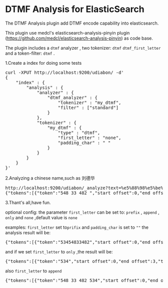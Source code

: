 DTMF Analysis for ElasticSearch
==================================

The DTMF Analysis plugin add DTMF encode capability into elasticsearch.

This plugin use medcl's elasticsearch-analysis-pinyin plugin (https://github.com/medcl/elasticsearch-analysis-pinyin)
as code base.

The plugin includes a `dtmf` analyzer , two tokenizer: `dtmf`  `dtmf_first_letter` and a token-filter:  `dtmf` .

1.Create a index for doing some tests
<pre>
curl -XPUT http://localhost:9200/udiabon/ -d'
{
    "index" : {
        "analysis" : {
            "analyzer" : {
                "dtmf_analyzer" : {
                    "tokenizer" : "my_dtmf",
                    "filter" : ["standard"]
                }
            },
            "tokenizer" : {
                "my_dtmf" : {
                    "type" : "dtmf",
                    "first_letter" : "none",
                    "padding_char" : " "
                }
            }
        }
    }
}'
</pre>

2.Analyzing a chinese name,such as 刘德华
<pre>
http://localhost:9200/udiabon/_analyze?text=%e5%88%98%e5%be%b7%e5%8d%8e&analyzer=dtmf_analyzer
{"tokens":[{"token":"548 33 482 ","start_offset":0,"end_offset":3,"type":"word","position":1}]}
</pre>

3.Thant's all,have fun.

optional config:
the parameter `first_letter` can be set to: `prefix` , `append` , `only` and `none` ,default value is `none`

examples:
`first_letter` set to`prifix` and  `padding_char` is set to `""`
the analysis result will be:
<pre>
{"tokens":[{"token":"53454833482","start_offset":0,"end_offset":3,"type":"word","position":1}]}
</pre>

and if we set `first_letter`  to `only` ,the result will be:
<pre>
{"tokens":[{"token":"534","start_offset":0,"end_offset":3,"type":"word","position":1}]}
</pre>
also   `first_letter`  to `append`
<pre>
{"tokens":[{"token":"548 33 482 534","start_offset":0,"end_offset":3,"type":"word","position":1}]}
</pre>
